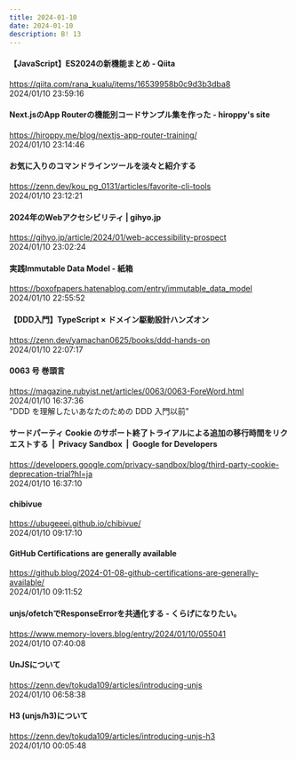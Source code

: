 ```yaml
---
title: 2024-01-10
date: 2024-01-10
description: B! 13
---
```


#### 【JavaScript】ES2024の新機能まとめ - Qiita
https://qiita.com/rana_kualu/items/16539958b0c9d3b3dba8<br>
2024/01/10 23:59:16<br>


#### Next.jsのApp Routerの機能別コードサンプル集を作った - hiroppy's site
https://hiroppy.me/blog/nextjs-app-router-training/<br>
2024/01/10 23:14:46<br>


#### お気に入りのコマンドラインツールを淡々と紹介する
https://zenn.dev/kou_pg_0131/articles/favorite-cli-tools<br>
2024/01/10 23:12:21<br>


#### 2024年のWebアクセシビリティ | gihyo.jp
https://gihyo.jp/article/2024/01/web-accessibility-prospect<br>
2024/01/10 23:02:24<br>


#### 実践Immutable Data Model - 紙箱
https://boxofpapers.hatenablog.com/entry/immutable_data_model<br>
2024/01/10 22:55:52<br>


#### 【DDD入門】TypeScript × ドメイン駆動設計ハンズオン
https://zenn.dev/yamachan0625/books/ddd-hands-on<br>
2024/01/10 22:07:17<br>


#### 0063 号 巻頭言
https://magazine.rubyist.net/articles/0063/0063-ForeWord.html<br>
2024/01/10 16:37:36<br>
"DDD を理解したいあなたのための DDD 入門以前"


#### サードパーティ Cookie のサポート終了トライアルによる追加の移行時間をリクエストする  |  Privacy Sandbox  |  Google for Developers
https://developers.google.com/privacy-sandbox/blog/third-party-cookie-deprecation-trial?hl=ja<br>
2024/01/10 16:37:10<br>


#### chibivue
https://ubugeeei.github.io/chibivue/<br>
2024/01/10 09:17:10<br>


#### GitHub Certifications are generally available
https://github.blog/2024-01-08-github-certifications-are-generally-available/<br>
2024/01/10 09:11:52<br>


#### unjs/ofetchでResponseErrorを共通化する - くらげになりたい。
https://www.memory-lovers.blog/entry/2024/01/10/055041<br>
2024/01/10 07:40:08<br>


#### UnJSについて
https://zenn.dev/tokuda109/articles/introducing-unjs<br>
2024/01/10 06:58:38<br>


#### H3 (unjs/h3)について
https://zenn.dev/tokuda109/articles/introducing-unjs-h3<br>
2024/01/10 00:05:48<br>


